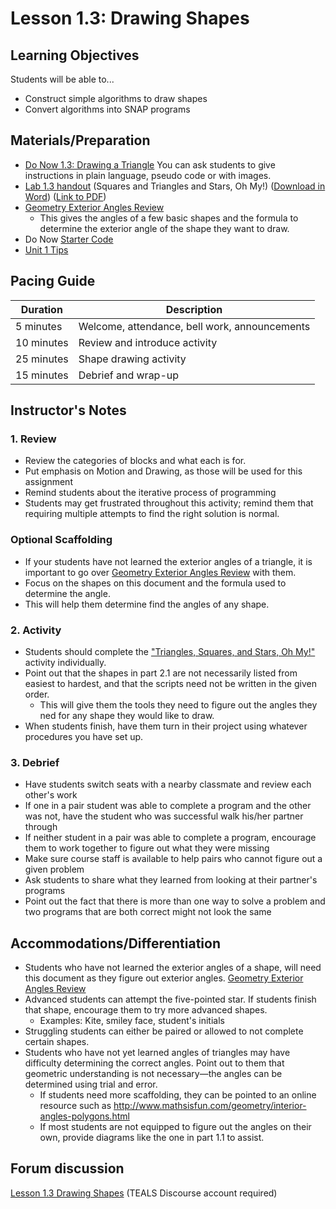 # Lesson 1.3: Drawing Shapes

## Learning Objectives

Students will be able to...

* Construct simple algorithms to draw shapes
* Convert algorithms into SNAP programs

## Materials/Preparation

* [Do Now 1.3: Drawing a Triangle](do_now_13.md) You can ask students to give instructions in plain language, pseudo code or with images.
* [Lab 1.3 handout](lab_13.md) (Squares and Triangles and Stars, Oh My!) ([Download in Word](https://github.com/TEALSK12/introduction-to-computer-science/raw/master/Unit%201%20Word/Lab%201.3%20Squares%20Triangles.docx)) ([Link to PDF](https://github.com/TEALSK12/introduction-to-computer-science/raw/master/Unit%201%20PDF/Lab%201.3%20Squares%20Triangles.pdf))
* [Geometry Exterior Angles Review](Geometry_Exterior_Angles.pdf)
  * This gives the angles of a few basic shapes and the formula to determine the exterior angle of the shape they want to draw.
* Do Now [Starter Code](https://snap.berkeley.edu/snap/snap.html#present:Username=aspiece%40gmail.com&ProjectName=Equalteral%20Triangle)
* [Unit 1 Tips](unit_1_tips.md)

## Pacing Guide

| Duration   | Description                                   |
| ---------- | --------------------------------------------- |
| 5 minutes  | Welcome, attendance, bell work, announcements |
| 10 minutes | Review and introduce activity                 |
| 25 minutes | Shape drawing activity                        |
| 15 minutes | Debrief and wrap-up                           |

## Instructor's Notes

### 1.  Review

* Review the categories of blocks and what each is for.
* Put emphasis on Motion and Drawing, as those will be used for this assignment
* Remind students about the iterative process of programming
* Students may get frustrated throughout this activity; remind them that requiring multiple attempts to find the right solution is normal.

### Optional Scaffolding
*  If your students have not learned the exterior angles of a triangle, it is important to go over [Geometry Exterior Angles Review](Geometry_Exterior_Angles.pdf) with them.
  * Focus on the shapes on this document and the formula used to determine the angle. 
  * This will help them determine find the angles of any shape.


### 2.  Activity

* Students should complete the ["Triangles, Squares, and Stars, Oh My!"](lab_13.md) activity individually.
* Point out that the shapes in part 2.1 are not necessarily listed from easiest to hardest, and that the scripts need not be written in the given order.
  * This will give them the tools they need to figure out the angles they ned for any shape they would like to draw.
* When students finish, have them turn in their project using whatever procedures you have set up.

### 3.  Debrief

* Have students switch seats with a nearby classmate and review each other's work
* If one in a pair student was able to complete a program and the other was not, have the student who was successful walk his/her partner through
* If neither student in a pair was able to complete a program, encourage them to work together to figure out what they were missing
* Make sure course staff is available to help pairs who cannot figure out a given problem
* Ask students to share what they learned from looking at their partner's programs
* Point out the fact that there is more than one way to solve a problem and two programs that are both correct might not look the same

## Accommodations/Differentiation

* Students who have not learned the exterior angles of a shape, will need this document as they figure out exterior angles. [Geometry Exterior Angles Review](Geometry_Exterior_Angles.pdf)
* Advanced students can attempt the five-pointed star. If students finish that shape, encourage them to try more advanced shapes.
  * Examples: Kite, smiley face, student's initials
* Struggling students can either be paired or allowed to not complete certain shapes.
* Students who have not yet learned angles of triangles may have difficulty determining the correct angles. Point out to them that geometric understanding is not necessary—the angles can be determined using trial and error.
  * If students need more scaffolding, they can be pointed to an online resource such as <http://www.mathsisfun.com/geometry/interior-angles-polygons.html>
  * If most students are not equipped to figure out the angles on their own, provide diagrams like the one in part 1.1 to assist.

## Forum discussion

[Lesson 1.3 Drawing Shapes](http://forums.tealsk12.org/c/unit-1-snap-basics/lesson-1-3-drawing-shapes) (TEALS Discourse account required)
